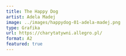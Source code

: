 ```yaml
---
title: The Happy Dog
artist: Adela Madej
image: ../images/happydog-01-adela-madej.png
type: Grafika
url: https://charytatywni.allegro.pl/
format: A2
featured: true
---
```

